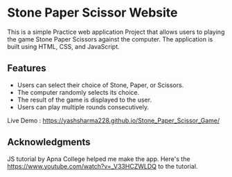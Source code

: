 # Stone Paper Scissor Website

This is a simple Practice web application Project that allows users to playing the game Stone Paper Scissors against the computer. The application is built using HTML, CSS, and JavaScript.

## Features

- Users can select their choice of Stone, Paper, or Scissors.
- The computer randomly selects its choice.
- The result of the game is displayed to the user.
- Users can play multiple rounds consecutively.

Live Demo : https://yashsharma228.github.io/Stone_Paper_Scissor_Game/

## Acknowledgments

JS tutorial by Apna College helped me make the app. Here's the https://www.youtube.com/watch?v=_V33HCZWLDQ to the tutorial.
